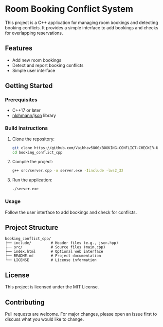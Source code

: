 # Room Booking Conflict System

This project is a C++ application for managing room bookings and detecting booking conflicts. It provides a simple interface to add bookings and checks for overlapping reservations.

## Features

- Add new room bookings
- Detect and report booking conflicts
- Simple user interface

## Getting Started

### Prerequisites

- C++17 or later
- [nlohmann/json](https://github.com/nlohmann/json) library 

### Build Instructions

1. Clone the repository:
    ```sh
    git clone https://github.com/Vaibhav5860/BOOKING-CONFLICT-CHECKER-USING-INTERVAL-TREE
    cd booking_conflict_cpp
    ```

2. Compile the project:
    ```sh
    g++ src/server.cpp -o server.exe -Iinclude -lws2_32
    ```

3. Run the application:
    ```sh
    ./server.exe 
    ```

### Usage

Follow the user interface to add bookings and check for conflicts.

## Project Structure

```
booking_conflict_cpp/
├── include/         # Header files (e.g., json.hpp)
├── src/             # Source files (main.cpp)
├── index.html       # Optional web interface
├── README.md        # Project documentation
└── LICENSE          # License information
```

## License

This project is licensed under the MIT License.

## Contributing

Pull requests are welcome. For major changes, please open an issue first to discuss what you would like to change.

##

